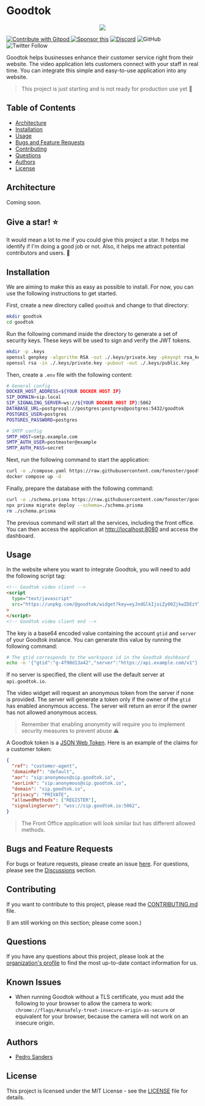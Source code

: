 # Goodtok

<div align="center">
  <p align="center">
    <a href="https://goodtok.io" target="_blank" rel="noopener">
      <img src="https://github.com/fonoster/goodtok/blob/main/assets/repo-banner.png" />
    </a>
  </p>
</div>

<a href="https://gitpod.io/#https://github.com/fonoster/goodtok"> <img src="https://img.shields.io/badge/Contribute%20with-Gitpod-908a85?logo=gitpod" alt="Contribute with Gitpod" />
</a> [![Sponsor this](https://img.shields.io/static/v1?label=Sponsor&message=%E2%9D%A4&logo=GitHub&link=https://github.com/sponsors/fonoster)](https://github.com/sponsors/fonoster) [![Discord](https://img.shields.io/discord/1016419835455996076?color=5865F2&label=Discord&logo=discord&logoColor=white)](https://discord.gg/4QWgSz4hTC) ![GitHub](https://img.shields.io/github/license/fonoster/goodtok?color=%2347b96d) ![Twitter Follow](https://img.shields.io/twitter/follow/fonoster?style=social)

Goodtok helps businesses enhance their customer service right from their website. The video application lets customers connect with your staff in real time. You can integrate this simple and easy-to-use application into any website.

> This project is just starting and is not ready for production use yet 🚧

## Table of Contents

- [Architecture](#architecture)
- [Installation](#installation)
- [Usage](#usage)
- [Bugs and Feature Requests](#bugs-and-feature-requests)
- [Contributing](#contributing)
- [Questions](#questions)
- [Authors](#authors)
- [License](#license)

## Architecture

Coming soon.

## Give a star! ⭐

It would mean a lot to me if you could give this project a star. It helps me identify if I'm doing a good job or not. Also, it helps me attract potential contributors and users. 🙏

## Installation

We are aiming to make this as easy as possible to install. For now, you can use the following instructions to get started.

First, create a new directory called `goodtok` and change to that directory:

```bash
mkdir goodtok
cd goodtok
```

Run the following command inside the directory to generate a set of security keys. These keys will be used to sign and verify the JWT tokens.

```bash
mkdir -p .keys
openssl genpkey -algorithm RSA -out ./.keys/private.key -pkeyopt rsa_keygen_bits:4096
openssl rsa -in ./.keys/private.key -pubout -out ./.keys/public.key
```

Then, create a `.env` file with the following content:

```bash
# General config
DOCKER_HOST_ADDRESS=${YOUR DOCKER HOST IP}
SIP_DOMAIN=sip.local
SIP_SIGNALING_SERVER=ws://${YOUR DOCKER HOST IP}:5062
DATABASE_URL=postgresql://postgres:postgres@postgres:5432/goodtok
POSTGRES_USER=postgres
POSTGRES_PASSWORD=postgres

# SMTP config
SMTP_HOST=smtp.example.com
SMTP_AUTH_USER=postmaster@example
SMTP_AUTH_PASS=secret
```

Next, run the following command to start the application:

```bash
curl -o ./compose.yaml https://raw.githubusercontent.com/fonoster/goodtok/main/compose.yaml
docker compose up -d
```

Finally, prepare the database with the following command:

```bash
curl -o ./schema.prisma https://raw.githubusercontent.com/fonoster/goodtok/main/mods/apiserver/schema.prisma
npx prisma migrate deploy --schema=./schema.prisma
rm ./schema.prisma
```

The previous command will start all the services, including the front office. You can then access the application at [http://localhost:8080](http://localhost:8080) and access the dashboard.

## Usage

In the website where you want to integrate Goodtok, you will need to add the following script tag:

```html
<!-- Goodtok video client -->
<script
  type="text/javascript"
  src="https://unpkg.com/@goodtok/widget?key=eyJndGlkIjoiZy00ZjkwZDEzYTQyIiwic2VydmVyIjoiaHR0cHM6Ly9hcGkuZ29vZHRvay5pby92MSJ9&token=OPTIONAL_CUSTOMER_TOKEN"
>
</script>
<!-- Goodtok video client end -->
```

The key is a base64 encoded value containing the account `gtid` and `server` of your Goodtok instance. You can generate this value by running the following command:

```bash
# The gtid corresponds to the workspace id in the Goodtok dashboard
echo -n '{"gtid":"g-4f90d13a42","server":"https://api.example.com/v1"}' | base64
```

If no server is specified, the client will use the default server at `api.goodtok.io`.

The video widget will request an anonymous token from the server if none is provided. The server will generate a token only if the owner of the `gtid` has enabled anonymous access. The server will return an error if the owner has not allowed anonymous access.

> Remember that enabling anonymity will require you to implement security measures to prevent abuse ⚠️

A Goodtok token is a [JSON Web Token](https://jwt.io/). Here is an example of the claims for a customer token:

```json
{
  "ref": "customer-agent",
  "domainRef": "default",
  "aor": "sip:anonymous@sip.goodtok.io",
  "aorLink": "sip:anonymous@sip.goodtok.io",
  "domain": "sip.goodtok.io",
  "privacy": "PRIVATE",
  "allowedMethods": ["REGISTER"],
  "signalingServer": "wss://sip.goodtok.io:5062",
}
```

> The Front Office application will look similar but has different allowed methods.

## Bugs and Feature Requests

For bugs or feature requests, please create an issue [here](https://github.com/fonoster/goodtok/issues). For questions, please see the [Discussions](https://github.com/fonoster/goodtok/discussions) section.

## Contributing

If you want to contribute to this project, please read the [CONTRIBUTING.md](CONTRIBUTING.md) file.

(I am still working on this section; please come soon.)

## Questions

If you have any questions about this project, please look at the [organization's profile](https://github.com/fonoster) to find the most up-to-date contact information for us.

## Known Issues

- When running Goodtok without a TLS certificate, you must add the following to your browser to allow the camera to work: `chrome://flags/#unsafely-treat-insecure-origin-as-secure` or equivalent for your browser, because the camera will not work on an insecure origin.

## Authors

- [Pedro Sanders](https://github.com/fonoster)

## License

This project is licensed under the MIT License - see the [LICENSE](LICENSE) file for details.
